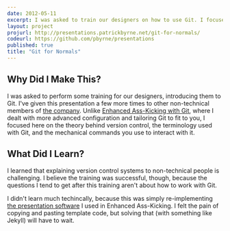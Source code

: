 ```yaml
---
date: 2012-05-11
excerpt: I was asked to train our designers on how to use Git. I focused first on explaining what version control is and does, then moved onto terminology, then the nuts and bolts of interacting with Git. It seemed to go well.
layout: project
projurl: http://presentations.patrickbyrne.net/git-for-normals/
codeurl: https://github.com/pbyrne/presentations
published: true
title: "Git for Normals"
---
```


## Why Did I Make This?

I was asked to perform some training for our designers, introducing them to Git.
I've given this presentation a few more times to other non-technical members of [the company][sportngin].
Unlike [Enhanced Ass-Kicking with Git][ass-kicking], where I dealt with more advanced configuration and tailoring Git to fit to you, I focused here on the theory behind version control, the terminology used with Git, and the mechanical commands you use to interact with it.

[sportngin]:http://sportngin.com
[ass-kicking]:http://presentations.patrickbyrne.net/git-ass-kicking/

## What Did I Learn?

I learned that explaining version control systems to non-technical people is challenging.
I believe the training was successful, though, because the questions I tend to get after this training aren't about how to work with Git.

I didn't learn much techincally, because this was simply re-implementing [the presentation software][deck.js] I used in Enhanced Ass-Kicking.
I felt the pain of copying and pasting template code, but solving that (with something like Jekyll) will have to wait.

[deck.js]:http://imakewebthings.github.com/deck.js/

